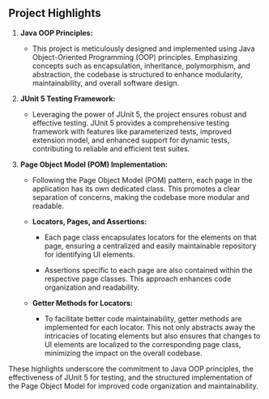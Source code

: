 ## Project Highlights

1. **Java OOP Principles:**
   - This project is meticulously designed and implemented using Java Object-Oriented Programming (OOP) principles. Emphasizing concepts such as encapsulation, inheritance, polymorphism, and abstraction, the codebase is structured to enhance modularity, maintainability, and overall software design.

2. **JUnit 5 Testing Framework:**
   - Leveraging the power of JUnit 5, the project ensures robust and effective testing. JUnit 5 provides a comprehensive testing framework with features like parameterized tests, improved extension model, and enhanced support for dynamic tests, contributing to reliable and efficient test suites.

3. **Page Object Model (POM) Implementation:**
   - Following the Page Object Model (POM) pattern, each page in the application has its own dedicated class. This promotes a clear separation of concerns, making the codebase more modular and readable.

   - **Locators, Pages, and Assertions:**
     - Each page class encapsulates locators for the elements on that page, ensuring a centralized and easily maintainable repository for identifying UI elements.

     - Assertions specific to each page are also contained within the respective page classes. This approach enhances code organization and readability.

   - **Getter Methods for Locators:**
     - To facilitate better code maintainability, getter methods are implemented for each locator. This not only abstracts away the intricacies of locating elements but also ensures that changes to UI elements are localized to the corresponding page class, minimizing the impact on the overall codebase.

These highlights underscore the commitment to Java OOP principles, the effectiveness of JUnit 5 for testing, and the structured implementation of the Page Object Model for improved code organization and maintainability.
